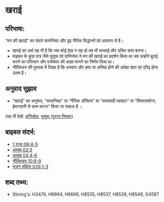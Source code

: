 # खराई #

## परिभाषा: ##

“मन की खराई” का संदर्भ सत्यनिष्ठा और दृढ़ नैतिक सिद्धान्तों एवं आचरण से है।

* खराई का अर्थ यह भी है कि जब कोई देख न रहा हो तब भी सच्चाई और उचित काम करना।
* बाइबल के कुछ पात्र जैसे यूसुफ एवं दानिय्येल ने मन की खराई का प्रदर्शन किया था जब उन्होंने बुराई करने का परित्याग और परमेश्वर की आज्ञा मानने का निर्णय लिया था।
* नीतिवचन की पुस्तक में लिखा है कि धनवान और भ्रष्ट या अनिष्ठ होने की अपेक्षा खरा एवं दरिद्र होना उत्तम है।

## अनुवाद सुझाव ##

* “खराई” का अनुवाद, “सत्यनिष्ठा” या “नैतिक औचित्य” या “सत्यवादी व्यवहार” या “विश्वासयोग्य, ईमानदारी से काम करना” किया जा सकता है ।

(यह भी देखें: [दानिय्येल](../names/daniel.md), [यूसुफ (पुराना नियम)](../names/josephot.md))

## बाइबल संदर्भ: ##

* [1 राजा 09:4-5](rc://hi/tn/help/1ki/09/04)
* [अय्यूब 02:3](rc://hi/tn/help/job/02/03)
* [अय्यूब 04:4-6](rc://hi/tn/help/job/04/04)
* [नीतिवचन 10:8-9](rc://hi/tn/help/pro/10/08)
* [भजन संहिता 026:1-3](rc://hi/tn/help/psa/026/001)

## शब्द तथ्य: ##

* Strong's: H3476, H6664, H6666, H8535, H8537, H8538, H8549, G4587
